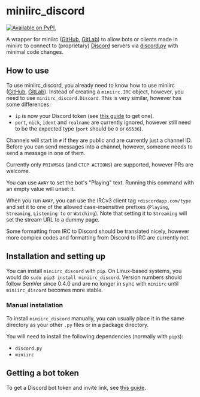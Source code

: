 # miniirc_discord

[![Available on PyPI.](https://img.shields.io/pypi/v/miniirc-discord.svg)](https://pypi.org/project/miniirc-discord/)

A wrapper for miniirc ([GitHub], [GitLab]) to allow bots or clients made in
miniirc to connect to (proprietary) [Discord] servers via [discord.py] with
minimal code changes.


## How to use

To use miniirc_discord, you already need to know how to use miniirc ([GitHub],
[GitLab]). Instead of creating a `miniirc.IRC` object, however, you need to
use `miniirc_discord.Discord`. This is very similar, however has some
differences:

 - `ip` is now your Discord token (see [this guide] to get one).
 - `port`, `nick`, `ident` and `realname` are currently ignored, however still
    need to be the expected type (`port` should be `0` or `65536`).

Channels will start in `#` if they are public and are currently just a channel
ID. Before you can send messages into a channel, however, someone needs to send
a message in one of them.

Currently only `PRIVMSG`s (and `CTCP ACTION`s) are supported, however PRs are
welcome.

You can use `AWAY` to set the bot's "Playing" text. Running this
command with an empty value will unset it.

When you run `AWAY`, you can use the IRCv3 client tag `+discordapp.com/type`
and set it to one of the allowed case-insensitive prefixes (`Playing`,
`Streaming`, `Listening to` or `Watching`). Note that setting it to `Streaming`
will set the stream URL to a dummy page.


Some formatting from IRC to Discord should be translated nicely, however
more complex codes and formatting from Discord to IRC are currently not.

## Installation and setting up

You can install `miniirc_discord` with `pip`. On Linux-based systems, you would
do `sudo pip3 install miniirc_discord`. Version numbers should follow SemVer
since 0.4.0 and are no longer in sync with `miniirc` until `miniirc_discord`
becomes more stable.

### Manual installation

To install `miniirc_discord` manually, you can usually place it in the same
directory as your other `.py` files or in a package directory.

You will need to install the following dependencies (normally with `pip3`):
 - `discord.py`
 - `miniirc`

## Getting a bot token

To get a Discord bot token and invite link, see [this guide].

[GitHub]:       https://github.com/luk3yx/miniirc
[GitLab]:       https://gitlab.com/luk3yx/miniirc
[Discord]:      https://discordapp.com
[discord.py]:   https://github.com/Rapptz/discord.py
[this guide]:   https://github.com/reactiflux/discord-irc/wiki/Creating-a-discord-bot-&-getting-a-token

